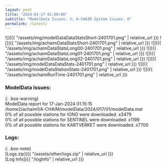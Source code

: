 ```yaml
---
layout: post
title: "2024-01-17 01:00:00"
subtitle: "ModelData Issues: 3; A-CHAIM System Issues: 0"
permalink: /latest/
---
```


![]({{ "/assets/img/modelDataDataStatsShort-2401701.png" | relative_url }})
![]({{ "/assets/img/achaimDataStatsShort-2401701.png" | relative_url }})
![]({{ "/assets/img/achaimDataStatsLong00-2401701.png" | relative_url }})
![]({{ "/assets/img/achaimDataStatsLong01-2401701.png" | relative_url }})
![]({{ "/assets/img/achaimDataStatsLong02-2401701.png" | relative_url }})
![]({{ "/assets/img/modelDataDataStats-2401701.png" | relative_url }})
![]({{ "/assets/img/modelDataStationStats-2401701.png" | relative_url }})
![]({{ "/assets/img/achaimRunTime-2401701.png" | relative_url }})


### ModelData Issues:  
  
{: .box-warning}  
 ModelData report for 17-Jan-2024 01:15:15   
 /home2/achaim1/A-CHAIM/modelData/2024/017/01/modelData.mat   
 0% of all possible stations for IONO were downloaded. x3479   
 0% of all possible stations for SENTINEL were downloaded. x1199   
 0% of all possible stations for KARTVERKET were downloaded. x7700   
  


### Logs:  
  
{: .box-note}  
[Logs.zip]({{ "/assets/other/logs.zip" | relative_url }})  
[Log Info]({{ "/logInfo" | relative_url }})  
